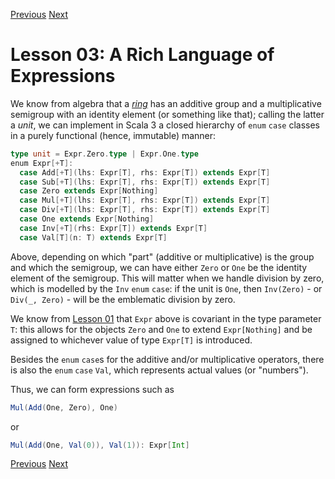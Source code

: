 [Previous](https://github.com/sjbiaga/kittens/blob/main/queens-2-heap/README.md) [Next](https://github.com/sjbiaga/kittens/blob/main/expr-02-eval/README.md)

Lesson 03: A Rich Language of Expressions
=========================================

We know from algebra that a [_ring_](https://en.wikipedia.org/wiki/Ring_(mathematics)) has an additive group and a
multiplicative semigroup with an identity element (or something like that); calling the latter a _unit_, we can implement in
Scala 3 a closed hierarchy of `enum` `case` classes in a purely functional (hence, immutable) manner:

```Scala
type unit = Expr.Zero.type | Expr.One.type
enum Expr[+T]:
  case Add[+T](lhs: Expr[T], rhs: Expr[T]) extends Expr[T]
  case Sub[+T](lhs: Expr[T], rhs: Expr[T]) extends Expr[T]
  case Zero extends Expr[Nothing]
  case Mul[+T](lhs: Expr[T], rhs: Expr[T]) extends Expr[T]
  case Div[+T](lhs: Expr[T], rhs: Expr[T]) extends Expr[T]
  case One extends Expr[Nothing]
  case Inv[+T](rhs: Expr[T]) extends Expr[T]
  case Val[T](n: T) extends Expr[T]
```

Above, depending on which "part" (additive or multiplicative) is the group and which the semigroup, we can have either `Zero`
or `One` be the identity element of the semigroup. This will matter when we handle division by zero, which is modelled by the
`Inv` `enum` `case`: if the unit is `One`, then `Inv(Zero)` - or `Div(_, Zero)` - will be the emblematic division by zero.

We know from [Lesson 01](https://github.com/sjbiaga/kittens/blob/main/covariant-1-contravariant/README.md) that `Expr` above
is covariant in the type parameter `T`: this allows for the objects `Zero` and `One` to extend `Expr[Nothing]` and be
assigned to whichever value of type `Expr[T]` is introduced.

Besides the `enum` `case`s for the additive and/or multiplicative operators, there is also the `enum` `case` `Val`, which
represents actual values (or "numbers").

Thus, we can form expressions such as

```Scala
Mul(Add(One, Zero), One)
```

or

```Scala
Mul(Add(One, Val(0)), Val(1)): Expr[Int]
```

[Previous](https://github.com/sjbiaga/kittens/blob/main/queens-2-heap/README.md) [Next](https://github.com/sjbiaga/kittens/blob/main/expr-02-eval/README.md)

